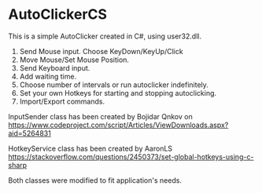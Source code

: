 # AutoClickerCS

This is a simple AutoClicker created in C#, using user32.dll.

1. Send Mouse input.
Choose KeyDown/KeyUp/Click
2. Move Mouse/Set Mouse Position.
3. Send Keyboard input.
4. Add waiting time.
5. Choose number of intervals or run autoclicker indefinitely.
6. Set your own Hotkeys for starting and stopping autoclicking.
7. Import/Export commands.

InputSender class has been created by Bojidar Qnkov on https://www.codeproject.com/script/Articles/ViewDownloads.aspx?aid=5264831

HotkeyService class has been created by AaronLS https://stackoverflow.com/questions/2450373/set-global-hotkeys-using-c-sharp

Both classes were modified to fit application's needs.
